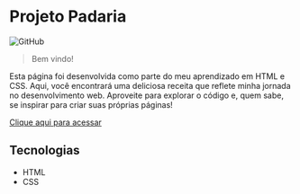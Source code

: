 # Projeto Padaria

![GitHub](https://github.com/user-attachments/assets/9804dff5-1251-40ff-a98a-140c7749164b)

> Bem vindo!

Esta página foi desenvolvida como parte do meu aprendizado em HTML e CSS. Aqui, você encontrará uma deliciosa receita que reflete minha jornada no desenvolvimento web. Aproveite para explorar o código e, quem sabe, se inspirar para criar suas próprias páginas!

[Clique aqui para acessar]()

## Tecnologias

- HTML
- CSS
